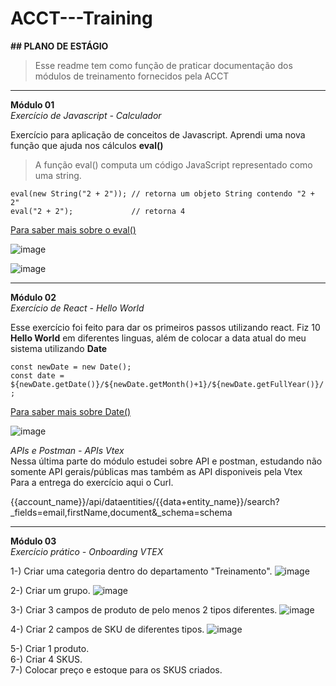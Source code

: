 # ACCT---Training

**## PLANO DE ESTÁGIO**

> Esse readme tem como função de praticar documentação dos módulos de treinamento fornecidos pela ACCT

------------------------------------------------------------------------------------------------------------------

**Módulo 01**
</br>
*Exercício de Javascript - Calculador*

Exercício para aplicação de conceitos de Javascript.
Aprendi uma nova função que ajuda nos cálculos **eval()**

> A função eval() computa um código JavaScript representado como uma string.

`eval(new String("2 + 2")); // retorna um objeto String contendo "2 + 2"`
</br>
`eval("2 + 2");             // retorna 4`

[Para saber mais sobre o eval()](https://developer.mozilla.org/pt-BR/docs/Web/JavaScript/Reference/Global_Objects/eval)

![image](https://user-images.githubusercontent.com/62566792/174821894-807da596-2761-4c1f-a4a8-34584b859ac1.png)

![image](https://user-images.githubusercontent.com/62566792/174821959-06bfcba7-ccb7-4ad8-9dfc-55065a487331.png)


------------------------------------------------------------------------------------------------------------------

**Módulo 02**
</br>
*Exercício de React - Hello World*

Esse exercício foi feito para dar os primeiros passos utilizando react.
Fiz 10 **Hello World** em diferentes linguas, além de colocar a data atual do meu sistema utilizando **Date** 

`const newDate = new Date();`
</br>
 `const date = ${newDate.getDate()}/${newDate.getMonth()+1}/${newDate.getFullYear()}/;`
 
 [Para saber mais sobre Date()](https://www.w3schools.com/js/js_dates.asp)

![image](https://user-images.githubusercontent.com/62566792/174866119-55a3b6f7-d36c-4e2e-a931-65addebec6e3.png)
</br>


*APIs e Postman - APIs Vtex*
</br>
Nessa última parte do módulo estudei sobre API e postman, estudando não somente API gerais/públicas mas também as API disponiveis pela Vtex </br>
Para a entrega do exercício aqui o Curl.

{{account_name}}/api/dataentities/{{data+entity_name}}/search?_fields=email,firstName,document&_schema=schema

------------------------------------------------------------------------------------------------------------------

**Módulo 03**
</br>
*Exercício prático - Onboarding VTEX*

1-) Criar uma categoria dentro do departamento "Treinamento".
![image](https://user-images.githubusercontent.com/62566792/176449179-e4feb9e2-086b-452d-8b38-b4e8d892acd2.png)
</br>

2-) Criar um grupo.
![image](https://user-images.githubusercontent.com/62566792/176449427-a472e529-f541-4c53-bcfd-d268249817dc.png)
</br>

3-) Criar 3 campos de produto de pelo menos 2 tipos diferentes.
![image](https://user-images.githubusercontent.com/62566792/176459076-bf997bcf-a73b-4610-9241-22d44205b57a.png)
</br>

4-) Criar 2 campos de SKU de diferentes tipos.
![image](https://user-images.githubusercontent.com/62566792/176460062-66181c4a-d954-49e6-b8b4-030790f8bbef.png)
</br>

5-) Criar 1 produto.
</br>
6-) Criar 4 SKUS.
</br>
7-) Colocar preço e estoque para os SKUS criados.
</br>






